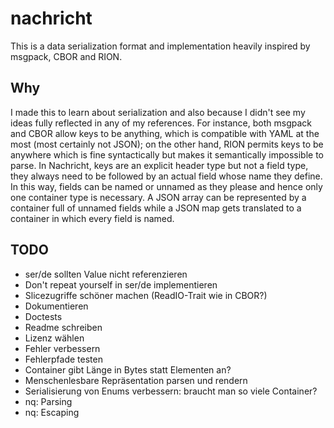 # nachricht

This is a data serialization format and implementation heavily inspired by msgpack, CBOR and RION.

## Why

I made this to learn about serialization and also because I didn't see my ideas fully reflected in any of my references.
For instance, both msgpack and CBOR allow keys to be anything, which is compatible with YAML at the most (most certainly
not JSON); on the other hand, RION permits keys to be anywhere which is fine syntactically but makes it semantically
impossible to parse. In Nachricht, keys are an explicit header type but not a field type, they always need to be
followed by an actual field whose name they define. In this way, fields can be named or unnamed as they please and hence
only one container type is necessary. A JSON array can be represented by a container full of unnamed fields while a JSON
map gets translated to a container in which every field is named.

## TODO

* ser/de sollten Value nicht referenzieren
* Don't repeat yourself in ser/de implementieren
* Slicezugriffe schöner machen (ReadIO-Trait wie in CBOR?)
* Dokumentieren
* Doctests
* Readme schreiben
* Lizenz wählen
* Fehler verbessern
* Fehlerpfade testen
* Container gibt Länge in Bytes statt Elementen an?
* Menschenlesbare Repräsentation parsen und rendern
* Serialisierung von Enums verbessern: braucht man so viele Container?
* nq: Parsing
* nq: Escaping
